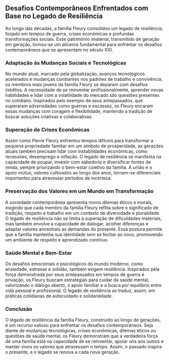 
## Desafios Contemporâneos Enfrentados com Base no Legado de Resiliência

Ao longo das décadas, a família Fleury consolidou um legado de resiliência, forjado em tempos de guerra, crises econômicas e profundas transformações sociais. Esse patrimônio imaterial, transmitido de geração em geração, tornou-se um alicerce fundamental para enfrentar os desafios contemporâneos que se apresentam no século XXI.

### Adaptação às Mudanças Sociais e Tecnológicas

No mundo atual, marcado pela globalização, avanços tecnológicos acelerados e mudanças constantes nos padrões de trabalho e convivência, os membros mais jovens da família Fleury se deparam com desafios inéditos. A necessidade de se reinventar profissionalmente, aprender novas habilidades e lidar com a volatilidade do mercado são questões presentes no cotidiano. Inspirados pelo exemplo de seus antepassados, que superaram adversidades como guerras e escassez, os Fleury encaram essas mudanças com coragem e flexibilidade, mantendo a tradição de buscar soluções criativas e colaborativas.

### Superação de Crises Econômicas

Assim como Pierre Fleury enfrentou tempos difíceis para transformar a pequena propriedade familiar em um símbolo de prosperidade, as gerações atuais também precisam lidar com instabilidades econômicas, como recessões, desemprego e inflação. O legado de resiliência se manifesta na capacidade de poupar, investir com sabedoria e diversificar fontes de renda, sempre priorizando o bem-estar coletivo da família. A união e o apoio mútuo, valores cultivados ao longo dos anos, tornam-se diferenciais importantes para atravessar períodos de incerteza.

### Preservação dos Valores em um Mundo em Transformação

A sociedade contemporânea apresenta novos dilemas éticos e morais, exigindo que cada membro da família Fleury reflita sobre o significado de tradição, respeito e trabalho em um contexto de diversidade e pluralidade. O legado de resiliência não se limita à superação de dificuldades materiais, mas também envolve a capacidade de dialogar, acolher diferenças e adaptar valores ancestrais às demandas do presente. Essa postura permite que a família mantenha sua identidade sem se fechar ao novo, promovendo um ambiente de respeito e aprendizado contínuo.

### Saúde Mental e Bem-Estar

Os desafios emocionais e psicológicos do mundo moderno, como ansiedade, estresse e solidão, também exigem resiliência. Inspirados pela força demonstrada por seus antepassados em tempos de guerra e privação, os Fleury buscam estratégias para cuidar da saúde mental, valorizando o diálogo aberto, o apoio familiar e a busca por equilíbrio entre vida pessoal e profissional. O legado de resiliência se traduz, assim, em práticas cotidianas de autocuidado e solidariedade.

### Conclusão

O legado de resiliência da família Fleury, construído ao longo de gerações, é um recurso valioso para enfrentar os desafios contemporâneos. Seja diante de mudanças tecnológicas, crises econômicas, dilemas éticos ou questões de saúde mental, os Fleury demonstram que a verdadeira força de uma família está na capacidade de se reinventar, apoiar uns aos outros e manter vivos os valores que atravessam o tempo. Assim, o passado inspira o presente, e o legado se renova a cada nova geração.
```
